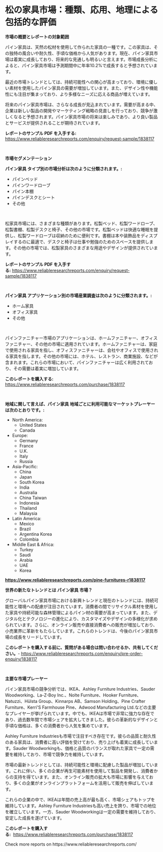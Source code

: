 <p><h1>松の家具市場：種類、応用、地理による包括的な評価</h1></p><p><strong>市場の概要とレポートの対象範囲</strong></p>
<p><p>パイン家具は、天然の松材を使用して作られた家具の一種です。この家具は、その独特の風合いや耐久性、手頃な価格から人気があります。現在、パイン家具市場は着実に成長しており、将来的な見通しも明るいと言えます。市場成長分析によると、パイン家具市場は予測期間中に年率10.2%で成長すると予想されています。</p><p>最近の市場トレンドとしては、持続可能性への関心が高まっており、環境に優しい素材を使用したパイン家具の需要が増加しています。また、デザイン性や機能性にも注目が集まっており、より多様なニーズに応える商品が増えています。</p><p>将来のパイン家具市場は、さらなる成長が見込まれています。需要が高まる中、企業は新しい製品の開発やマーケティング戦略の見直しを行っており、競争が激しくなると予想されます。パイン家具市場の将来は楽しみであり、より良い製品とサービスが提供されることが期待されています。</p></p>
<p><strong>レポートのサンプル PDF を入手する:</strong> <a href="https://www.reliableresearchreports.com/enquiry/request-sample/1838117">https://www.reliableresearchreports.com/enquiry/request-sample/1838117</a></p>
<p>&nbsp;</p>
<p><strong>市場セグメンテーション</strong></p>
<p><strong>パイン家具 タイプ別の市場分析は次のように分類されます。:</strong></p>
<p><ul><li>パインベッド</li><li>パインワードローブ</li><li>パイン本棚</li><li>パインデスクとシート</li><li>その他</li></ul></p>
<p>&nbsp;</p>
<p><p>松家具市場には、さまざまな種類があります。松製ベッド、松製ワードローブ、松製書棚、松製デスクと椅子、その他の市場です。松製ベッドは快適な睡眠を提供し、松製ワードローブは収納のために便利です。書棚は本や装飾品をディスプレイするのに最適で、デスクと椅子は仕事や勉強のためのスペースを提供します。その他の市場では、松製家具のさまざまな用途やデザインが提供されています。</p></p>
<p><strong>レポートのサンプル PDF を入手する:</strong>&nbsp;<a href="https://www.reliableresearchreports.com/enquiry/request-sample/1838117">https://www.reliableresearchreports.com/enquiry/request-sample/1838117</a></p>
<p>&nbsp;</p>
<p><strong> パイン家具 アプリケーション別の市場産業調査は次のように分類されます。:</strong></p>
<p><ul><li>ホーム家具</li><li>オフィス家具</li><li>その他</li></ul></p>
<p>&nbsp;</p>
<p><p>パインファニチャー市場のアプリケーションは、ホームファニチャー、オフィスファニチャー、その他の市場に適用されています。ホームファニチャーは、家庭で使用される家具を指し、オフィスファニチャーは、会社やオフィスで使用される家具を指します。その他の市場には、ホテル、レストラン、商業施設、などが含まれます。これらの市場において、パインファニチャーは広く利用されており、その需要は着実に増加しています。</p></p>
<p><strong>このレポートを購入する:</strong>&nbsp; <a href="https://www.reliableresearchreports.com/purchase/1838117">https://www.reliableresearchreports.com/purchase/1838117</a></p>
<p>&nbsp;</p>
<p><strong>地域に関して言えば、パイン家具 地域ごとに利用可能なマーケットプレーヤーは次のとおりです。:</strong></p>
<p><ul>
    <li>
        North America:
        <ul>
            <li>United States</li>
            <li>Canada</li>
        </ul>
    </li>
    <li>
        Europe:
        <ul>
            <li>Germany</li>
            <li>France</li>
            <li>U.K.</li>
            <li>Italy</li>
            <li>Russia</li>
        </ul>
    </li>
    <li>
        Asia-Pacific:
        <ul>
            <li>China</li>
            <li>Japan</li>
            <li>South Korea</li>
            <li>India</li>
            <li>Australia</li>
            <li>China Taiwan</li>
            <li>Indonesia</li>
            <li>Thailand</li>
            <li>Malaysia</li>
        </ul>
    </li>
    <li>
        Latin America:
        <ul>
            <li>Mexico</li>
            <li>Brazil</li>
            <li>Argentina Korea</li>
            <li>Colombia</li>
        </ul>
    </li>
    <li>
        Middle East & Africa:
        <ul>
            <li>Turkey</li>
            <li>Saudi</li>
            <li>Arabia</li>
            <li>UAE</li>
            <li>Korea</li>
        </ul>
    </li>
    </ul></p>
<p><strong><a href="https://www.reliableresearchreports.com/pine-furnitures-r1838117">https://www.reliableresearchreports.com/pine-furnitures-r1838117</a></strong>&nbsp;</p>
<p><strong>世界の新たなトレンドとは パイン家具 市場？</strong></p>
<p><p>グローバルパイン家具市場における新興トレンドと現在のトレンドには、持続可能性と環境への配慮が注目されています。消費者の間でリサイクル素材を使用した家具や持続可能な森林管理によるパイン材の需要が高まっています。また、デジタル化とテクノロジーの進化により、カスタマイズやデザインの多様化が求められています。さらに、オンライン販売や直接消費者への販売が増加しており、小売業界に革新をもたらしています。これらのトレンドは、今後のパイン家具市場の成長をリードしています。</p></p>
<p><strong>このレポートを購入する前に、質問がある場合は問い合わせるか、共有してください。</strong>- <a href="https://www.reliableresearchreports.com/enquiry/pre-order-enquiry/1838117">https://www.reliableresearchreports.com/enquiry/pre-order-enquiry/1838117</a></p>
<p>&nbsp;</p>
<p><strong>主要な市場プレーヤー</strong></p>
<p><p>パイン家具市場の競争分析では、IKEA、Ashley Furniture Industries、Sauder Woodworking、La-Z-Boy Inc.、Nolte Furniture、Hooker Furniture、Natuzzi、Hülsta Group、Kinnarps AB、Samson Holding、Pine Crafter Furniture、Kerri'S Farmhouse Pine、Adwood Manufacturing Ltd.などの主要なプレイヤーが挙げられています。中でも、IKEAは市場で非常に強力な存在であり、過去数年間で市場シェアを拡大してきました。彼らの革新的なデザインと手頃な価格は、多くの消費者から人気を集めています。</p><p>Ashley Furniture Industriesも市場で注目すべき存在です。彼らの品質と耐久性のある家具は、消費者に高い評価を受けており、売り上げも着実に成長しています。Sauder Woodworkingも、価格と品質のバランスが取れた家具で一定の需要を維持しており、市場で競争力を維持しています。</p><p>市場の最新トレンドとしては、持続可能性と環境に配慮した製品が増加しています。これに伴い、多くの企業が再生可能素材を使用して製品を開発し、消費者からの支持を得ています。また、オンライン販売の拡大も市場に影響を与えており、多くの企業がオンラインプラットフォームを活用して販売を伸ばしています。</p><p>これらの企業の中で、IKEAは年間の売上高が最も高く、市場シェアもトップを維持しています。Ashley Furniture Industriesも高い売上を誇り、市場での地位を確立しています。一方、Sauder Woodworkingは一定の需要を維持しており、安定した成長を遂げています。</p></p>
<p><strong>このレポートを購入する:</strong>&nbsp;&nbsp;<a href="https://www.reliableresearchreports.com/purchase/1838117">https://www.reliableresearchreports.com/purchase/1838117</a></p>
<p>Check more reports on https://www.reliableresearchreports.com/</p>